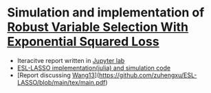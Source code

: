 # Simulation and implementation of [Robust Variable Selection With Exponential Squared Loss](https://www.tandfonline.com/doi/abs/10.1080/01621459.2013.766613)

- Iteracitve report written in [Jupyter lab](https://github.com/zuhengxu/ESL-LASSO/blob/main/ESL-LASSO.ipynb)
- [ESL-LASSO implementation(julia)  and simulation code](https://github.com/zuhengxu/ESL-LASSO/tree/main/experiments)
- [Report discussing [Wang13](https://www.tandfonline.com/doi/abs/10.1080/01621459.2013.766613)](https://github.com/zuhengxu/ESL-LASSO/blob/main/tex/main.pdf)
